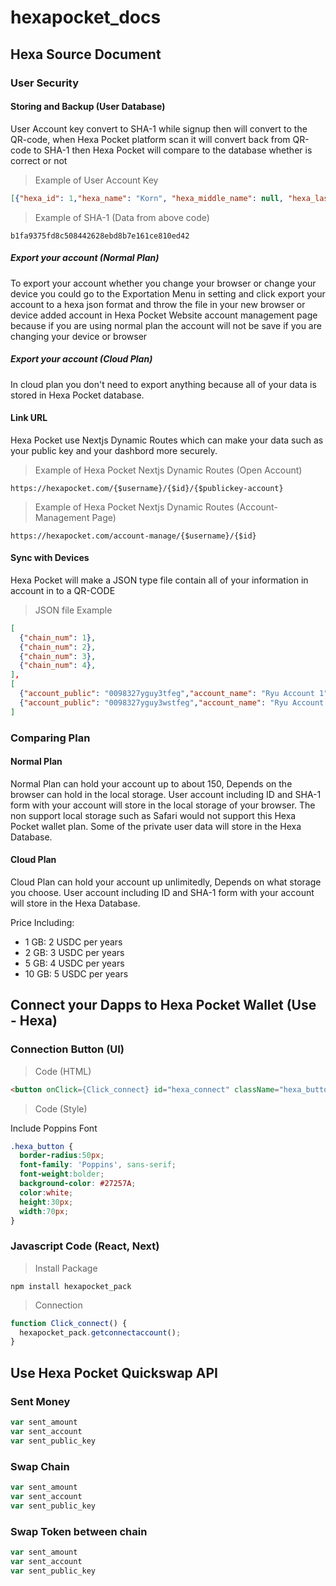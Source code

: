 # hexapocket_docs

## Hexa Source Document

### User Security

#### Storing and Backup (User Database)

User Account key convert to SHA-1 while signup then will convert to the QR-code, when Hexa Pocket platform scan it will convert back from QR-code to SHA-1 then Hexa Pocket will compare to the database whether is correct or not

> Example of User Account Key

```json
[{"hexa_id": 1,"hexa_name": "Korn", "hexa_middle_name": null, "hexa_last_name": "Timaroon","hexa_key": "9iuwhe2uio1kj"}]
```
> Example of SHA-1 (Data from above code)

```
b1fa9375fd8c508442628ebd8b7e161ce810ed42
```

##### Export your account (Normal Plan)

To export your account whether you change your browser or change your device you could go to the Exportation Menu in setting and click export your account to a hexa json format and throw the file in your new browser or device added account in Hexa Pocket Website account management page because if you are using normal plan the account will not be save if you are changing your device or browser

##### Export your account (Cloud Plan)

In cloud plan you don't need to export anything because all of your data is stored in Hexa Pocket database.

#### Link URL

Hexa Pocket use Nextjs Dynamic Routes which can make your data such as your public key and your dashbord more securely.

> Example of Hexa Pocket Nextjs Dynamic Routes (Open Account)


```
https://hexapocket.com/{$username}/{$id}/{$publickey-account}
```

> Example of Hexa Pocket Nextjs Dynamic Routes (Account-Management Page)


```
https://hexapocket.com/account-manage/{$username}/{$id}
```

#### Sync with Devices

Hexa Pocket will make a JSON type file contain all of your information in account in to a QR-CODE

> JSON file Example

```json
[
  {"chain_num": 1},
  {"chain_num": 2},
  {"chain_num": 3},
  {"chain_num": 4},
],
[
  {"account_public": "0098327yguy3tfeg","account_name": "Ryu Account 1","account_private": "lkjdhgsyuiksdnbhuwidsj", network: {"1": [{"token": 1},{"token": 2}]}},
  {"account_public": "0098327yguy3wstfeg","account_name": "Ryu Account 2","account_private": "lkjdhgsyusdcdikdnbhuwidsj", network: {"1": [{"token": 1},{"token": 2}]}}
]
```




### Comparing Plan

#### Normal Plan

Normal Plan can hold your account up to about 150, Depends on the browser can hold in the local storage. User account including ID and SHA-1 form with your account will store in the local storage of your browser. The non support local storage such as Safari would not support this Hexa Pocket wallet plan. Some of the private user data will store in the Hexa Database.

#### Cloud Plan

Cloud Plan can hold your account up unlimitedly, Depends on what storage you choose. User account including ID and SHA-1 form with your account will store in the Hexa Database.

Price Including:

- 1 GB: 2 USDC per years 
- 2 GB: 3 USDC per years
- 5 GB: 4 USDC per years
- 10 GB: 5 USDC per years



## Connect your Dapps to Hexa Pocket Wallet (Use - Hexa)

### Connection Button (UI)

>Code (HTML)

```html
<button onClick={Click_connect} id="hexa_connect" className="hexa_button">Hexa Pocket</button>
```

>Code (Style)

Include Poppins Font

```css
.hexa_button {
  border-radius:50px;
  font-family: 'Poppins', sans-serif;
  font-weight:bolder;
  background-color: #27257A;
  color:white;
  height:30px;
  width:70px;
}
```
### Javascript Code (React, Next)

>Install Package

```
npm install hexapocket_pack
```

> Connection

```javascript
function Click_connect() {
  hexapocket_pack.getconnectaccount();
}
```

## Use Hexa Pocket Quickswap API

### Sent Money

```javascript
var sent_amount
var sent_account
var sent_public_key
```

### Swap Chain

```javascript
var sent_amount
var sent_account
var sent_public_key
```

### Swap Token between chain

```javascript
var sent_amount
var sent_account
var sent_public_key
```


